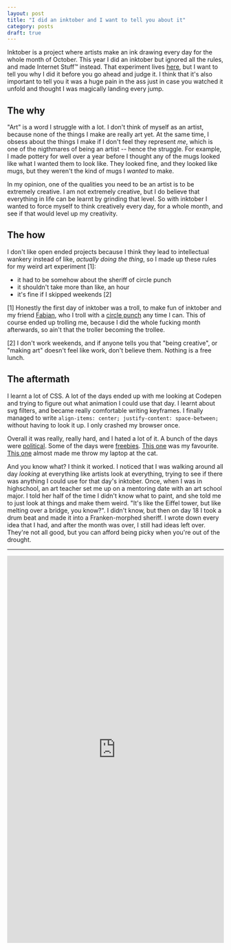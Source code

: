 ```yaml
---
layout: post
title: "I did an inktober and I want to tell you about it"
category: posts
draft: true
---
```


Inktober is a project where artists make an ink drawing every day for the
whole month of October. This year I did an inktober but ignored all the rules, and
made Internet Stuff™️ instead. That experiment lives [here](https://howthee.glitch.me), but
I want to tell you why I did it before you go ahead and judge it. I
think that it's also important to tell you it was a huge pain in the ass just
in case you watched it unfold and thought I was magically landing every jump.

## The why
"Art" is a word I struggle with a lot. I don't think of myself as an artist, because
none of the things I make are really art yet. At the same time, I obsess about the things
I make if I don't feel they represent _me_, which is one of the
nigthmares of being an artist -- hence the struggle. For example, I made pottery for well over a year
before I thought any of the mugs looked like what I wanted them to look like.
They looked fine, and they looked like mugs, but they weren't the kind of mugs
I _wanted_ to make.

In my opinion, one of the qualities you need to be an artist is to be
extremely creative. I am not extremely creative, but I do believe that everything
in life can be learnt by grinding that level. So with inktober I wanted to
force myself to think creatively every day, for a whole month, and see if that
would level up my creativity.

## The how
I don't like open ended projects because I think they lead to
intellectual wankery instead of like, _actually doing the thing_, so I made up these rules
for my weird art experiment [1]:

- it had to be somehow about the sheriff of circle punch
- it shouldn't take more than like, an hour
- it's fine if I skipped weekends [2]

[1] Honestly the first day of inktober was a troll, to make fun of inktober
and my friend [Fabian](https://twitter.com/fabrahamlincoln), who I troll
with a [circle punch](https://www.urbandictionary.com/define.php?term=Circle%20Game)
any time I can. This of course ended up trolling me, because I did the whole fucking month
afterwards, so ain't that the troller becoming the trollee.

[2] I don't work weekends, and if anyone tells you that "being creative",
or "making art" doesn't feel like work, don't believe them. Nothing is a free lunch.

## The aftermath
I learnt a lot of CSS. A lot of the days ended up with me looking at Codepen
and trying to figure out what animation I could use that day. I learnt about
svg filters, and became really comfortable writing keyframes. I finally
managed to write `align-items: center; justify-content: space-between;`
without having to look it up. I only crashed my browser once.

Overall it was really, really hard, and I hated a lot of it.
A bunch of the days were [political](https://howthee.glitch.me/day-6.html). Some of the days were [freebies](https://howthee.glitch.me/day-8.html). [This one](https://howthee.glitch.me/day-18.html)
was my favourite. [This one](https://howthee.glitch.me/day-10.html) almost
made me throw my laptop at the cat.

And you know what? I think it worked. I noticed that I was walking around all day
_looking_ at everything like artists look at everything, trying to see
if there was anything I could use for that day's inktober. Once, when I was in
highschool, an art teacher set me up on a mentoring date with an art school major.
I told her half of the time I didn't know what to paint, and she told me to
just look at things and make them weird. "It's like the Eiffel tower, but like
melting over a bridge, you know?". I didn't know, but then on day 18
I took a drum beat and made it into a Franken-morphed sheriff. I wrote down
every idea that I had, and after the month was over, I still had ideas left over.
They're not all good, but you can afford being picky when you're out of the drought.

<hr>
<div class="glitch-embed-wrap" style="height: 900px; width: 100%;">
  <iframe
    allow="geolocation; microphone; camera; midi; encrypted-media"
    src="https://glitch.com/embed/#!/embed/howthee?path=README.md&previewSize=100"
    alt="howthee on Glitch"
    style="height: 100%; width: 100%; border: 0;">
  </iframe>
</div>
